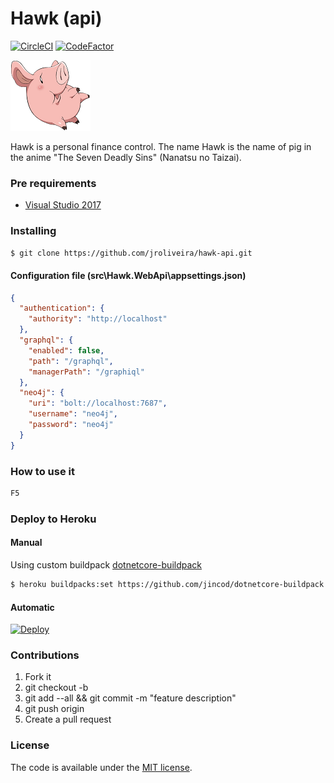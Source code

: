# Hawk (api)

[![CircleCI](https://circleci.com/gh/jroliveira/hawk-api/tree/master.svg?style=svg)](https://circleci.com/gh/jroliveira/hawk-api/tree/master)
[![CodeFactor](https://www.codefactor.io/repository/github/jroliveira/hawk-api/badge)](https://www.codefactor.io/repository/github/jroliveira/hawk-api)

![Hawk - logo][hawk_anime]

Hawk is a personal finance control. The name Hawk is the name of pig in the anime "The Seven Deadly Sins" (Nanatsu no Taizai).

### Pre requirements

* [Visual Studio 2017][vs2017]

### Installing

``` bash
$ git clone https://github.com/jroliveira/hawk-api.git
```

#### Configuration file (src\Hawk.WebApi\appsettings.json)

``` json
{
  "authentication": {
    "authority": "http://localhost"
  },
  "graphql": {
    "enabled": false,
    "path": "/graphql",
    "managerPath": "/graphiql"
  },
  "neo4j": {
    "uri": "bolt://localhost:7687",
    "username": "neo4j",
    "password": "neo4j"
  }
}
```

### How to use it

``` bash
F5
```

### Deploy to Heroku

#### Manual

Using custom buildpack [dotnetcore-buildpack]()

``` bash
$ heroku buildpacks:set https://github.com/jincod/dotnetcore-buildpack
```

#### Automatic

[![Deploy][heroku_button]][heroku_template]

### Contributions

1. Fork it
2. git checkout -b <branch-name>
3. git add --all && git commit -m "feature description"
4. git push origin <branch-name>
5. Create a pull request

### License

The code is available under the [MIT license](LICENSE).

[hawk_anime]: hawk_anime.png "Hawk - logo"
[vs2017]: https://www.visualstudio.com/vs/whatsnew/
[heroku_button]: https://www.herokucdn.com/deploy/button.svg
[heroku_template]: https://heroku.com/deploy?template=https://github.com/jroliveira/hawk-api